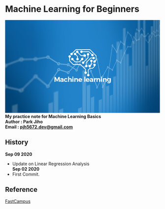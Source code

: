# Machine Learning for Beginners   

![](./images/ML01.jpg)  
**My practice note for Machine Learning Basics**  
**Author : Park Jiho**  
**Email : pjh5672.dev@gmail.com**   

## History  
**Sep 09 2020**  
- Update on Linear Regression Analysis   
**Sep 02 2020**  
- First Commit.    


## Reference
[FastCampus](https://www.fastcampus.co.kr/)
